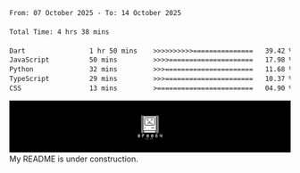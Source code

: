 <!--START_SECTION:waka-->

```txt
From: 07 October 2025 - To: 14 October 2025

Total Time: 4 hrs 38 mins

Dart                1 hr 50 mins    >>>>>>>>>>===============   39.42 %
JavaScript          50 mins         >>>>=====================   17.98 %
Python              32 mins         >>>======================   11.68 %
TypeScript          29 mins         >>>======================   10.37 %
CSS                 13 mins         >========================   04.90 %
```

<!--END_SECTION:waka-->

<img src="https://raw.githubusercontent.com/n3xta/image-hosting/main/img/202411032331174.png"/>
My README is under construction. 
